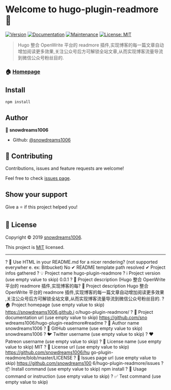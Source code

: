 # Welcome to hugo-plugin-readmore 👋

[![Version](https://img.shields.io/npm/v/hugo-plugin-readmore.svg)](https://www.npmjs.com/package/hugo-plugin-readmore)
[![Documentation](https://img.shields.io/badge/documentation-yes-brightgreen.svg)](https://github.com/snowdreams1006/hugo-plugin-readmore#readme)
[![Maintenance](https://img.shields.io/badge/Maintained%3F-yes-green.svg)](https://github.com/snowdreams1006/hugo-plugin-readmore/graphs/commit-activity)
[![License: MIT](https://img.shields.io/badge/License-MIT-yellow.svg)](https://github.com/snowdreams1006/hugo-plugin-readmore/blob/master/LICENSE)

> Hugo 整合 OpenWrite 平台的 readmore 插件,实现博客的每一篇文章自动增加阅读更多效果,关注公众号后方可解锁全站文章,从而实现博客流量导流到微信公众号粉丝目的.

### 🏠 [Homepage](https://snowdreams1006.github.io/hugo-plugin-readmore/)

## Install

```sh
npm install
```

## Author

👤 **snowdreams1006**

* Github: [@snowdreams1006](https://github.com/snowdreams1006)

## 🤝 Contributing

Contributions, issues and feature requests are welcome!

Feel free to check [issues page](https://github.com/snowdreams1006/hugo-plugin-readmore/issues).

## Show your support

Give a ⭐️ if this project helped you!


## 📝 License

Copyright © 2019 [snowdreams1006](https://github.com/snowdreams1006).

This project is [MIT](https://github.com/snowdreams1006/hugo-plugin-readmore/blob/master/LICENSE) licensed.

---

? 🎨  Use HTML in your README.md for a nicer rendering? (not supported everywher
e. ex: Bitbucket) No
✔ README template path resolved
✔ Project infos gathered
? 💡  Project name hugo-plugin-readmore
? ℹ️  Project version (use empty value to skip) 0.0.1
? 📄  Project description (Hugo 整合 OpenWrite 平台的 readmore 插件,实现博客的每? 📄  Project description Hugo 整合 OpenWrite 平台的 readmore 插件,实现博客的每一篇文章自动增加阅读更多效果
,关注公众号后方可解锁全站文章,从而实现博客流量导流到微信公众号粉丝目的.
? 🏠  Project homepage (use empty value to skip) https://snowdreams1006.github.i
o/hugo-plugin-readmore/
? 📘  Project documentation url (use empty value to skip) https://github.com/sno
wdreams1006/hugo-plugin-readmore#readme
? 👤  Author name snowdreams1006
? 👤  GitHub username (use empty value to skip) snowdreams1006
? 🐦  Twitter username (use empty value to skip) 
? ❤️  Patreon username (use empty value to skip) 
? 📝  License name (use empty value to skip) MIT
? 📝  License url (use empty value to skip) https://github.com/snowdreams1006/hu
go-plugin-readmore/blob/master/LICENSE
? 🔧  Issues page url (use empty value to skip) https://github.com/snowdreams100
6/hugo-plugin-readmore/issues
? 📦  Install command (use empty value to skip) npm install
? 🚀  Usage command or instruction (use empty value to skip) 
? ✅  Test command (use empty value to skip) 